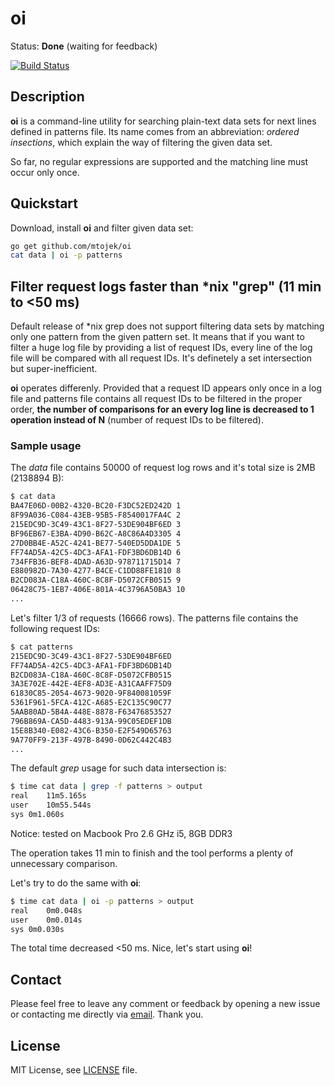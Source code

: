 # oi

Status: **Done** (waiting for feedback)

[![Build Status](https://travis-ci.org/mtojek/oi.svg?branch=master)](https://travis-ci.org/mtojek/oi)

## Description

**oi**  is a command-line utility for searching plain-text data sets for next lines defined in patterns file. Its name comes from an abbreviation: *ordered insections*, which explain the way of filtering the given data set.

So far, no regular expressions are supported and the matching line must occur only once.

## Quickstart

Download, install **oi** and filter given data set:
```bash
go get github.com/mtojek/oi
cat data | oi -p patterns
```

## Filter request logs faster than *nix "grep" (11 min to <50 ms)

Default release of *nix grep does not support filtering data sets by matching only one pattern from the given pattern set. It means that if you want to filter a huge log file by providing a list of request IDs, every line of the log file will be compared with all request IDs. It's definetely a set intersection but super-inefficient.

**oi** operates differenly. Provided that a request ID appears only once in a log file and patterns file contains all request IDs to be filtered in the proper order, **the number of comparisons for an every log line is decreased to 1 operation instead of N** (number of request IDs to be filtered).

### Sample usage

The *data* file contains 50000 of request log rows and it's total size is 2MB (2138894 B):

```bash
$ cat data
BA47E06D-00B2-4320-BC20-F3DC52ED242D 1
8F99A036-C084-43EB-95B5-F8540017FA4C 2
215EDC9D-3C49-43C1-8F27-53DE904BF6ED 3
BF96EB67-E3BA-4D90-B62C-A8C86A4D3305 4
27D0BB4E-A52C-4241-BE77-540ED5DDA1DE 5
FF74AD5A-42C5-4DC3-AFA1-FDF3BD6DB14D 6
734FFB36-BEF8-4DAD-A63D-978711715D14 7
E880982D-7A30-4277-B4CE-C1DD88FE1810 8
B2CD083A-C18A-460C-8C8F-D5072CFB0515 9
06428C75-1EB7-406E-801A-4C3796A50BA3 10
...
```

Let's filter 1/3 of requests (16666 rows). The patterns file contains the following request IDs: 

```bash
$ cat patterns
215EDC9D-3C49-43C1-8F27-53DE904BF6ED
FF74AD5A-42C5-4DC3-AFA1-FDF3BD6DB14D
B2CD083A-C18A-460C-8C8F-D5072CFB0515
3A3E702E-442E-4EF8-AD3E-A31CAAFF75D9
61830C85-2054-4673-9020-9F840081059F
5361F961-5FCA-412C-A685-E2C135C90C77
5AAB80AD-5B4A-448E-8878-F63476853527
796B869A-CA5D-4483-913A-99C05EDEF1DB
15E8B340-E082-43C6-B350-E2F549D65763
9A770FF9-213F-497B-8490-0D62C442C4B3
...
```

The default *grep* usage for such data intersection is:

```bash
$ time cat data | grep -f patterns > output
real	11m5.165s
user	10m55.544s
sys	0m1.060s
```
Notice: tested on Macbook Pro 2.6 GHz i5, 8GB DDR3

The operation takes 11 min to finish and the tool performs a plenty of unnecessary comparison. 

Let's try to do the same with **oi**:

```bash
$ time cat data | oi -p patterns > output
real	0m0.048s
user	0m0.014s
sys	0m0.030s
```

The total time decreased <50 ms. Nice, let's start using **oi**!

## Contact

Please feel free to leave any comment or feedback by opening a new issue or contacting me directly via [email](mailto:marcin@tojek.pl). Thank you.

## License

MIT License, see [LICENSE](https://github.com/mtojek/greenwall/blob/master/LICENSE) file.

